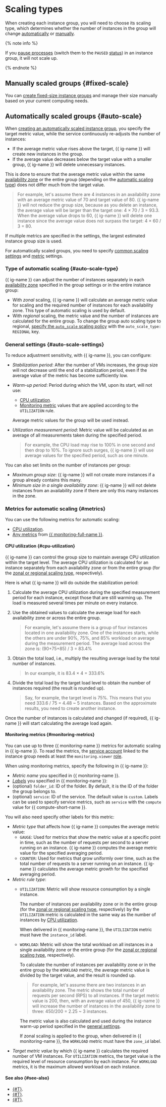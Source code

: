 # Scaling types

When creating each instance group, you will need to choose its scaling type, which determines whether the number of instances in the group will change [automatically](#auto-scale) or [manually](#fixed-scale).

{% note info %}

If you [pause processes](stopping-pausing.md) (switch them to the `PAUSED` [status](statuses.md#group-statuses)) in an instance group, it will not scale up.

{% endnote %}

## Manually scaled groups {#fixed-scale}

You can [create fixed-size instance groups](../../operations/instance-groups/create-fixed-group.md) and manage their size manually based on your current computing needs.

## Automatically scaled groups {#auto-scale}

When [creating an automatically scaled instance group](../../operations/instance-groups/create-autoscaled-group.md), you specify the target metric value, while the service continuously re-adjusts the number of instances:

* If the average metric value rises above the target, {{ ig-name }} will create new instances in the group.
* If the average value decreases below the target value with a smaller group, {{ ig-name }} will delete unnecessary instances.

This is done to ensure that the average metric value within the same [availability zone](../../../overview/concepts/geo-scope.md) or the entire group (depending on the [automatic scaling type](#auto-scale-type)) does not differ much from the target value.

> For example, let's assume there are 4 instances in an availability zone with an average metric value of 70 and target value of 80. {{ ig-name }} will not reduce the group size, because as you delete an instance, the average value will be larger than the target one: 4 × 70 / 3 = 93.3. When the average value drops to 60, {{ ig-name }} will delete one instance since the average value does not surpass the target: 4 × 60 / 3 = 80.

If multiple metrics are specified in the settings, the largest estimated instance group size is used.

For automatically scaled groups, you need to specify [common scaling settings](#auto-scale-settings) and [metric](#metrics) settings.

### Type of automatic scaling {#auto-scale-type}

{{ ig-name }} can adjust the number of instances separately in each [availability zone](../../../overview/concepts/geo-scope.md) specified in the group settings or in the entire instance group:

* With _zonal_ scaling, {{ ig-name }} will calculate an average metric value for scaling and the required number of instances for each availability zone. This type of automatic scaling is used by default.
* With _regional_ scaling, the metric value and the number of instances are calculated for the entire group. To change the group auto scaling type to regional, [specify the `auto_scale` scaling policy](policies/scale-policy.md#auto-scale-policy) with the `auto_scale_type: REGIONAL` key.


### General settings {#auto-scale-settings}

To reduce adjustment sensitivity, with {{ ig-name }}, you can configure:
* *Stabilization period*: After the number of VMs increases, the group size will not decrease until the end of a stabilization period, even if the average value of the metric has become sufficiently low.
* *Warm-up period*: Period during which the VM, upon its start, will not use:

  * [CPU utilization](#cpu-utilization).
  * [Monitoring metric](#monitoring-metrics) values that are applied according to the `UTILIZATION` rule.

  Average metric values for the group will be used instead.
* *Utilization measurement period*: Metric value will be calculated as an average of all measurements taken during the specified period.

  > For example, the CPU load may rise to 100% in one second and then drop to 10%. To ignore such surges, {{ ig-name }} will use average values for the specified period, such as one minute.

You can also set limits on the number of instances per group:
* *Maximum group size*: {{ ig-name }} will not create more instances if a group already contains this many.
* *Minimum size in a single availability zone*: {{ ig-name }} will not delete instances from an availability zone if there are only this many instances in the zone.

### Metrics for automatic scaling {#metrics}

You can use the following metrics for automatic scaling:

* [CPU utilization](#cpu-utilization).
* [Any metrics](#monitoring-metrics) from [{{ monitoring-full-name }}](../../../monitoring/index.yaml).

#### CPU utilization {#cpu-utilization}

{{ ig-name }} can control the group size to maintain average CPU utilization within the target level. The average CPU utilization is calculated for an instance separately from each availability zone or from the entire group (for the [zonal or regional scaling type](#auto-scale-type), respectively).

Here is what {{ ig-name }} will do outside the stabilization period:
1. Calculate the average CPU utilization during the specified measurement period for each instance, except those that are still warming up. The load is measured several times per minute on every instance.
1. Use the obtained values to calculate the average load for each availability zone or across the entire group.

   > For example, let's assume there is a group of four instances located in one availability zone. One of the instances starts, while the others are under 90%, 75%, and 85% workload on average during the measurement period. The average load across the zone is: (90+75+85) / 3 = 83.4%

1. Obtain the total load, i.e., multiply the resulting average load by the total number of instances.

   > In our example, it is 83.4 × 4 = 333.6%

1. Divide the total load by the target load level to obtain the number of instances required (the result is rounded up).

   > Say, for example, the target level is 75%. This means that you need 333.6 / 75 = 4.48 ~ 5 instances. Based on the approximate results, you need to create another instance.

Once the number of instances is calculated and changed (if required), {{ ig-name }} will start calculating the average load again.

#### Monitoring metrics {#monitoring-metrics}

You can use up to three {{ monitoring-name }} metrics for automatic scaling in {{ ig-name }}. To read the metrics, the [service account](../../../iam/concepts/users/service-accounts.md) linked to the instance group needs at least the `monitoring.viewer` [role](../../../monitoring/security/index.md#monitoring-viewer).

When using monitoring metrics, specify the following in {{ ig-name }}:
* _Metric name_ you specified in {{ monitoring-name }}.
 * _[Labels](../../../monitoring/concepts/data-model.md#label)_ you specified in {{ monitoring-name }}:
  * (optional) `folder_id`: ID of the folder. By default, it is the ID of the folder the group belongs to.
  * (optional) `service`: ID of the service. The default value is `custom`. Labels can be used to specify service metrics, such as `service` with the `compute` value for {{ compute-short-name }}.

  You will also need specify other labels for this metric:

* _Metric type_ that affects how {{ ig-name }} computes the average metric value:
  * `GAUGE`: Used for metrics that show the metric value at a specific point in time, such as the number of requests per second to a server running on an instance. {{ ig-name }} computes the average metric value for the specified averaging period.
  * `COUNTER`: Used for metrics that grow uniformly over time, such as the total number of requests to a server running on an instance. {{ ig-name }} calculates the average metric growth for the specified averaging period.
* _Metric rule type_:
  * `UTILIZATION`: Metric will show resource consumption by a single instance.

    The number of instances per availability zone or in the entire group (for the [zonal or regional scaling type](#auto-scale-type), respectively) by the `UTILIZATION` metric is calculated in the same way as the number of instances by [CPU utilization](#cpu-utilization).

    When delivered in {{ monitoring-name }}, the `UTILIZATION` metric must have the `instance_id` label.

  * `WORKLOAD`: Metric will show the total workload on all instances in a single availability zone or the entire group (for the [zonal or regional scaling type](#auto-scale-type), respectively).

    To calculate the number of instances per availability zone or in the entire group by the `WORKLOAD` metric, the average metric value is divided by the target value, and the result is rounded up.

    > For example, let's assume there are two instances in an availability zone. The metric shows the total number of requests per second (RPS) to all instances. If the target metric value is 200, then, with an average value of 450, {{ ig-name }} will increase the number of instances in the availability zone to three: 450/200 = 2.25 ~ 3 instances.

    The metric value is also calculated and used during the instance warm-up period specified in the [general settings](#auto-scale-settings).

    If zonal scaling is applied to the group, when delivered in {{ monitoring-name }}, the `WORKLOAD` metric must have the `zone_id` label.
* _Target metric value_ by which {{ ig-name }} calculates the required number of VM instances. For `UTILIZATION` metrics, the target value is the required level of resource consumption by each instance. For `WORKLOAD` metrics, it is the maximum allowed workload on each instance.

#### See also {#see-also}

* [{#T}](policies/scale-policy.md).
* [{#T}](../../operations/instance-groups/create-fixed-group.md).
* [{#T}](../../operations/instance-groups/create-autoscaled-group.md).